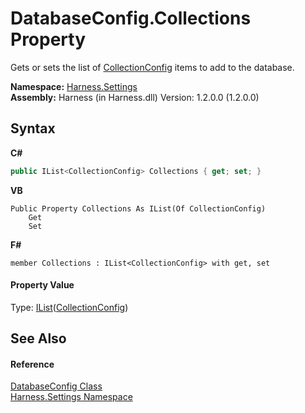# DatabaseConfig.Collections Property 
 

Gets or sets the list of <a href="c080f626-6c00-0282-1ac7-759a95102ddc">CollectionConfig</a> items to add to the database.

**Namespace:**&nbsp;<a href="71b20054-d355-35ae-710d-5484ba2d4fce">Harness.Settings</a><br />**Assembly:**&nbsp;Harness (in Harness.dll) Version: 1.2.0.0 (1.2.0.0)

## Syntax

**C#**<br />
``` C#
public IList<CollectionConfig> Collections { get; set; }
```

**VB**<br />
``` VB
Public Property Collections As IList(Of CollectionConfig)
	Get
	Set
```

**F#**<br />
``` F#
member Collections : IList<CollectionConfig> with get, set

```


#### Property Value
Type: <a href="http://msdn2.microsoft.com/en-us/library/5y536ey6" target="_blank">IList</a>(<a href="c080f626-6c00-0282-1ac7-759a95102ddc">CollectionConfig</a>)

## See Also


#### Reference
<a href="0251111e-ac33-57ce-023b-5c8f48c2bae0">DatabaseConfig Class</a><br /><a href="71b20054-d355-35ae-710d-5484ba2d4fce">Harness.Settings Namespace</a><br />
